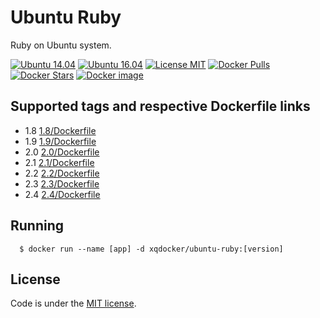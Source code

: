 # Ubuntu Ruby

Ruby on Ubuntu system.

[![Ubuntu 14.04](https://img.shields.io/badge/ubuntu-14.04-brightgreen.svg)]()
[![Ubuntu 16.04](https://img.shields.io/badge/ubuntu-14.04-brightgreen.svg)]()
[![License MIT](https://img.shields.io/badge/license-MIT-blue.svg)]()
[![Docker Pulls](https://img.shields.io/docker/pulls/xqdocker/ubuntu-ruby.svg)](https://hub.docker.com/r/xqdocker/ubuntu-ruby/)
[![Docker Stars](https://img.shields.io/docker/stars/xqdocker/ubuntu-ruby.svg)](https://hub.docker.com/r/xqdocker/ubuntu-ruby/)
[![Docker image](https://images.microbadger.com/badges/image/xqdocker/ubuntu-ruby.svg)](https://microbadger.com/images/xqdocker/ubuntu-ruby)


## Supported tags and respective Dockerfile links

* 1.8 [1.8/Dockerfile](https://github.com/xqdocker/ubuntu-ruby/blob/master/1.8/Dockerfile)
* 1.9 [1.9/Dockerfile](https://github.com/xqdocker/ubuntu-ruby/blob/master/1.9/Dockerfile)
* 2.0 [2.0/Dockerfile](https://github.com/xqdocker/ubuntu-ruby/blob/master/2.0/Dockerfile)
* 2.1 [2.1/Dockerfile](https://github.com/xqdocker/ubuntu-ruby/blob/master/2.1/Dockerfile)
* 2.2 [2.2/Dockerfile](https://github.com/xqdocker/ubuntu-ruby/blob/master/2.2/Dockerfile)
* 2.3 [2.3/Dockerfile](https://github.com/xqdocker/ubuntu-ruby/blob/master/2.3/Dockerfile)
* 2.4 [2.4/Dockerfile](https://github.com/xqdocker/ubuntu-ruby/blob/master/2.4/Dockerfile)

## Running

```
  $ docker run --name [app] -d xqdocker/ubuntu-ruby:[version]
```

## License
Code is under the [MIT license](https://github.com/xqdocker/ubuntu-ruby/blob/master/LICENSE).
